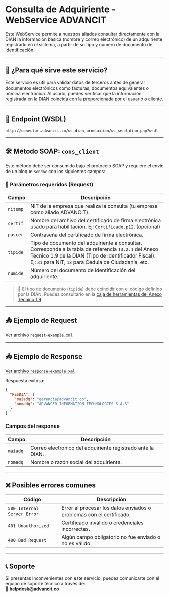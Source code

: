 # Consulta de Adquiriente - WebService ADVANCIT

Este WebService permite a nuestros aliados consultar directamente con la DIAN la información básica (nombre y correo electrónico) de un adquiriente registrado en el sistema, a partir de su tipo y número de documento de identificación.

---

## 🧾 ¿Para qué sirve este servicio?

Este servicio es útil para validar datos de terceros antes de generar documentos electrónicos como facturas, documentos equivalentes o nómina electrónica. Al usarlo, puedes verificar que la información registrada en la DIAN coincida con la proporcionada por el usuario o cliente.

---

## 🔗 Endpoint (WSDL)

```
http://conector.advancit.co/ws_dian_produccion/ws_send_dian.php?wsdl
```

---

## 🛠️ Método SOAP: `cons_client`

Este método debe ser consumido bajo el protocolo SOAP y requiere el envío de un bloque `sendoc` con los siguientes campos:

### 🔐 Parámetros requeridos (Request)

| Campo   | Descripción |
|---------|-------------|
| `nitemp` | NIT de la empresa que realiza la consulta (tu empresa como aliado ADVANCIT). |
| `certif` | Nombre del archivo del certificado de firma electrónica usado para habilitación. Ej: `Certificado.p12`. (opcional) |
| `pascer` | Contraseña del certificado de firma electrónica. |
| `tipide` | Tipo de documento del adquiriente a consultar. Corresponde a la tabla de referencia `13.2.1` del Anexo Técnico 1.9 de la DIAN (Tipo de Identificador Fiscal). Ej: `31` para NIT, `13` para Cédula de Ciudadanía, etc. |
| `numide` | Número del documento de identificación del adquiriente. |

> 📌 El tipo de documento (`tipide`) debe coincidir con el código definido por la DIAN. Puedes consultarlo en la [caja de herramientas del Anexo Técnico 1.9](https://www.dian.gov.co/).

---

## 📤 Ejemplo de Request

[Ver archivo `request-example.xml`](./request-example.xml)

---

## 📥 Ejemplo de Response

[Ver archivo `response-example.xml`](./response-example.xml)

Respuesta exitosa:
```json
{
  "RESDIA": {
    "maiadq": "gerencia@advancit.co",
    "nomadq": "ADVANCED INFORMATION TECHNOLOGIES S.A.S"
  }
}
```

### Campos del response

| Campo    | Descripción |
|----------|-------------|
| `maiadq` | Correo electrónico del adquiriente registrado ante la DIAN. |
| `nomadq` | Nombre o razón social del adquiriente. |

---

## ❌ Posibles errores comunes

| Código | Descripción |
|--------|-------------|
| `500 Internal Server Error` | Error al procesar los datos enviados o problemas con el certificado. |
| `401 Unauthorized` | Certificado inválido o credenciales incorrectas. |
| `400 Bad Request` | Algún campo obligatorio no fue enviado o no es válido. |

---

## 📞 Soporte

Si presentas inconvenientes con este servicio, puedes comunicarte con el equipo de soporte técnico a través de:  
📧 **helpdesk@advancit.co**
